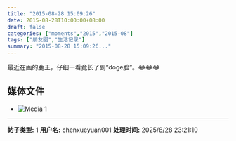 ```yaml
---
title: "2015-08-28 15:09:26"
date: 2015-08-28T10:00:00+08:00
draft: false
categories: ["moments","2015","2015-08"]
tags: ["朋友圈","生活记录"]
summary: "2015-08-28 15:09:26..."
---
```


最近在画的鹿王，仔细一看竟长了副“doge脸”。😂😂😂

## 媒体文件

- ![Media 1](/Moments/photos/2015-08-28/201508281509260.jpg)

---

**帖子类型:** 1
**用户名:** chenxueyuan001
**处理时间:** 2025/8/28 23:21:10